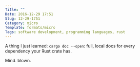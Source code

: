 ```yaml
---
Title: ""
Date: 2016-12-29 17:51
Slug: 12-29-1751
Category: micro
Template: formats/micro
Tags: software development, programming languages, rust
---
```


A thing I just learned: `cargo doc --open`: full, local docs for every dependency your Rust crate has.

Mind. blown.